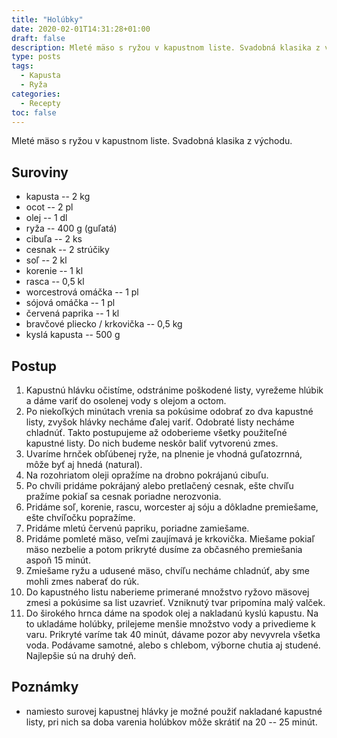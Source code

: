 ```yaml
---
title: "Holúbky"
date: 2020-02-01T14:31:28+01:00
draft: false
description: Mleté mäso s ryžou v kapustnom liste. Svadobná klasika z východu.
type: posts
tags:
  - Kapusta
  - Ryža
categories:
  - Recepty
toc: false
---
```


Mleté mäso s ryžou v kapustnom liste. Svadobná klasika z východu.

## Suroviny

- kapusta -- 2 kg
- ocot -- 2 pl
- olej -- 1 dl
- ryža -- 400 g (guľatá)
- cibuľa -- 2 ks
- cesnak -- 2 strúčiky
- soľ -- 2 kl
- korenie -- 1 kl
- rasca -- 0,5 kl
- worcestrová omáčka -- 1 pl
- sójová omáčka -- 1 pl
- červená paprika -- 1 kl
- bravčové pliecko / krkovička -- 0,5 kg
- kyslá kapusta -- 500 g

## Postup

1. Kapustnú hlávku očistíme, odstránime poškodené listy, vyrežeme hlúbik a dáme variť do osolenej vody s olejom a octom.
2. Po niekoľkých minútach vrenia sa pokúsime odobrať zo dva kapustné listy, zvyšok hlávky necháme ďalej variť. Odobraté listy necháme chladnúť. Takto postupujeme až odoberieme všetky použiteľné kapustné listy. Do nich budeme neskôr baliť vytvorenú zmes.
3. Uvaríme hrnček obľúbenej ryže, na plnenie je vhodná guľatozrnná, môže byť aj hnedá (natural).
4. Na rozohriatom oleji opražíme na drobno pokrájanú cibuľu.
5. Po chvíli pridáme pokrájaný alebo pretlačený cesnak, ešte chvíľu pražíme pokiaľ sa cesnak poriadne nerozvonia.
6. Pridáme soľ, korenie, rascu, worcester aj sóju a dôkladne premiešame, ešte chvíľočku popražíme.
7. Pridáme mletú červenú papriku, poriadne zamiešame.
8. Pridáme pomleté mäso, veľmi zaujímavá je krkovička. Miešame pokiaľ mäso nezbelie a potom prikryté dusíme za občasného premiešania aspoň 15 minút.
9. Zmiešame ryžu a udusené mäso, chvíľu necháme chladnúť, aby sme mohli zmes naberať do rúk.
10. Do kapustného listu naberieme primerané množstvo ryžovo mäsovej zmesi a pokúsime sa list uzavrieť. Vzniknutý tvar pripomína malý valček.
11. Do širokého hrnca dáme na spodok olej a nakladanú kyslú kapustu. Na to ukladáme holúbky, prilejeme menšie množstvo vody a privedieme k varu. Prikryté varíme tak 40 minút, dávame pozor aby nevyvrela všetka voda. Podávame samotné, alebo s chlebom, výborne chutia aj studené. Najlepšie sú na druhý deň.

## Poznámky

- namiesto surovej kapustnej hlávky je možné použiť nakladané kapustné listy, pri nich sa doba varenia holúbkov môže skrátiť na 20 -- 25 minút.
